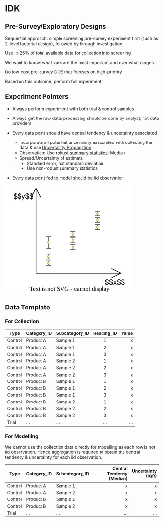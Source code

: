 # IDK

## Pre-Survey/Exploratory Designs

Sequential approach: simple screening pre-survey experiment first (such as 2-level factorial design), followed by through investigation

Use $\le 25\%$ of total available data for collection into screening

We want to know: what vars are the most important and over what ranges

Do low-cost pre-survey DOE that focuses on high-priority

Based on this outcome, perform full experiment

## Experiment Pointers

- Always perform experiment with both trial & control samples
  
- Always get the raw data; processing should be done by analyst, not data providers

- Every data point should have central tendency & uncertainty associated
  - Incorporate all potential uncertainty associated with collecting the data & use [Uncertainty Propagation](../Machine_Learning/09_Uncertainty.md#Uncertainty-Propagation)
  - Observation: Use robust [summary statistics](05_Data_Exploration.md#Summary-Statistics): Median
  - Spread/Uncertainty of estimate
    - Standard error, not standard deviation
    - Use non-robust summary statistics
- Every data point fed to model should be iid observation

![doe](./assets/doe.svg)

## Data Template

### For Collection

| Type  | Category_ID | Subcategory_ID | Reading_ID | Value |
| ------- | ------- | ---------- | :--------: | ----: |
| Control | Product A | Sample 1  | 1          | x     |
| Control | Product A | Sample 1  | 2          | x     |
| Control | Product A | Sample 1  | 3          | x     |
| Control | Product A | Sample 2  | 1          | x     |
| Control | Product A | Sample 2   | 2          | x     |
| Control | Product A | Sample 2   | 3          | x     |
| Control | Product B | Sample 1   | 1          | x     |
| Control | Product B | Sample 1   | 2          | x     |
| Control | Product B | Sample 1   | 3          | x     |
| Control | Product B | Sample 2   | 1          | x     |
| Control | Product B | Sample 2   | 2          | x     |
| Control | Product B | Sample 2   | 3          | x     |
| Trial | … | … | … | … |

### For Modelling

We cannot use the collection data directly for modelling as each row is not iid observation. Hence aggregation is required to obtain the central tendency & uncertainty for each iid observation.

| Type    | Category_ID | Subcategory_ID | Central Tendency<br />(Median) | Uncertainty<br />(IQR) |
| ------- | ----------- | -------------- | -----------------------------: | ---------------------: |
| Control | Product A   | Sample 1       |                              x |                      x |
| Control | Product A   | Sample 2       |                              x |                      x |
| Control | Product B   | Sample 1       |                              x |                      x |
| Control | Product B   | Sample 2       |                              x |                      x |
| Trial   | …           | …              |                              … |                      … |



